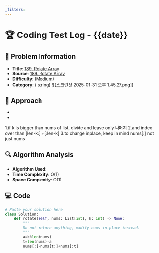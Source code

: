 ```yaml
---
_filters:
---
```

# 🏆 Coding Test Log - {{date}}

## 📌 Problem Information
- **Title**:  [189. Rotate Array](https://leetcode.com/problems/rotate-array/)
- **Source**: [189. Rotate Array](https://leetcode.com/problems/rotate-array/)
- **Difficulty**: (Medium)  
- **Category**: ( string)
![[스크린샷 2025-01-31 오후 1.45.27.png]]


## 🧠 Approach
-  
-  
1.if k is bigger than nums of list, divide and leave only 나머지
2.and index over than [len-k:] +[:len-k]
3.to change inplace, keep in mind nums[:] not just nums
## 🔍 Algorithm Analysis
- **Algorithm Used**:  
- **Time Complexity**: O(1)  
- **Space Complexity**: O(1)  

## 💻 Code
```python
# Paste your solution here
class Solution:
    def rotate(self, nums: List[int], k: int) -> None:
        """
        Do not return anything, modify nums in-place instead.
        """
        a=k%len(nums)
        t=len(nums)-a
        nums[:]=nums[t:]+nums[:t]
        
